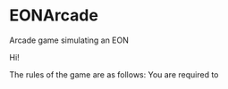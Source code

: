 # EONArcade
 Arcade game simulating an EON 

 Hi!

 The rules of the game are as follows:
 You are required to  
